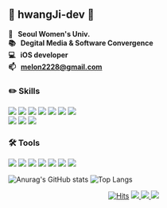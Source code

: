 ## 🐰 hwangJi-dev 🐰
**🏫 &nbsp; Seoul Women's Univ.</br>
📚 &nbsp; Degital Media & Software Convergence </br>
💻 &nbsp; iOS developer </br>
📫 &nbsp; melon2228@gmail.com </br>**

### ✏️ Skills 
<img src="https://img.shields.io/badge/Swift-FA7343?style=flat&logo=Swift&logoColor=white"/> <img src="https://img.shields.io/badge/TypeScript-3178C6?style=flat&logo=TypeScript&logoColor=white"/> <img src="https://img.shields.io/badge/JavaScript-F7DF1E?style=flat&logo=JavaScript&logoColor=white"/>
<img src="https://img.shields.io/badge/MySQL-4479A1?style=flat&logo=MySQL&logoColor=white"/>
<img src="https://img.shields.io/badge/MongoDB-47A248?style=flat&logo=MongoDB&logoColor=white"/>
<img src="https://img.shields.io/badge/C++-00599C?style=flat&logo=C++&logoColor=white"/>
<img src="https://img.shields.io/badge/python-3776AB?style=flat&logo=python&logoColor=white"/> </br>
<img src="https://img.shields.io/badge/Adobe Illustrator-FF9A00?style=flat&logo=Adobeillustrator&logoColor=white"/>
<img src="https://img.shields.io/badge/Adobe After Effects-9999FF?style=flat&logo=AdobeAfterEffects&logoColor=white"/> <img src="https://img.shields.io/badge/Adobe Premiere Pro-9999FF?style=flat&logo=AdobePremierePro&logoColor=white"/>


### 🛠 Tools 
<img src="https://img.shields.io/badge/XCode-147EFB?style=flat&logo=XCode&logoColor=white"/> <img src="https://img.shields.io/badge/Visual Studio Code-007ACC?style=flat&logo=VisualStudioCode&logoColor=white"/>
<img src="https://img.shields.io/badge/Visual Studio-5C2D91?style=flat&logo=VisualStudio&logoColor=white"/>
<img src="https://img.shields.io/badge/Unity-000000?style=flat&logo=Unity&logoColor=white"/>
<img src="https://img.shields.io/badge/Pycharm-000000?style=flat&logo=Pycharm&logoColor=white"/>
<img src="https://img.shields.io/badge/Postman-FF6C37?style=flat&logo=Postman&logoColor=white"/>
<img src="https://img.shields.io/badge/Figma-F24E1E?style=flat&logo=Figma&logoColor=white"/>


![Anurag's GitHub stats](https://github-readme-stats-sand-six-91.vercel.app/api?username=hwangJi-dev&show_icons=true&count_private=true&line_height=20&theme=dracula)
![Top Langs](https://github-readme-stats.vercel.app/api/top-langs/?username=hwangJi-dev&layout=compact&theme=dracula)

<div align=center>
  
[![Hits](https://hits.seeyoufarm.com/api/count/incr/badge.svg?url=https%3A%2F%2Fgithub.com%2FhwangJi-dev&count_bg=%23D3A1FF&title_bg=%2331006E&icon=github.svg&icon_color=%23FFFEFF&title=hits&edge_flat=false)](https://hits.seeyoufarm.com)
<a href="https://github.com/hwangJi-dev"><img src="https://img.shields.io/github/followers/hwangJi-dev?logoColor=%5C&style=social"/> </a> 
 <a href="https://borabong.tistory.com/"> <img src="https://img.shields.io/badge/Tech Blog-black?style=flat&logo=Swift&logoColor=white"/> </a> 
<a href="https://short-success-6aa.notion.site/Jieun-Hwang-c5ef29667c50413c83d950b6fc07ae1c"> <img src="https://img.shields.io/badge/Notion-black?style=flat&logo=Notion&logoColor=white"/> </a>
</div>
